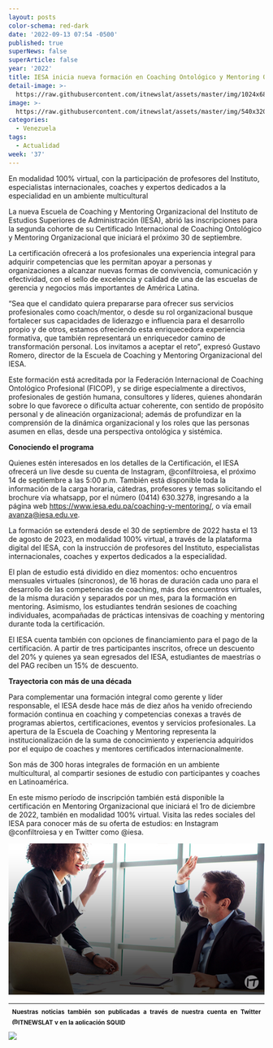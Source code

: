 ```yaml
---
layout: posts
color-schema: red-dark
date: '2022-09-13 07:54 -0500'
published: true
superNews: false
superArticle: false
year: '2022'
title: IESA inicia nueva formación en Coaching Ontológico y Mentoring Organizacional
detail-image: >-
  https://raw.githubusercontent.com/itnewslat/assets/master/img/1024x680/hombre-y-mujer-chocandola-g.jpg
image: >-
  https://raw.githubusercontent.com/itnewslat/assets/master/img/540x320/hombre-y-mujer-chocandola-p.jpg
categories:
  - Venezuela
tags:
  - Actualidad
week: '37'
---
```

En modalidad 100% virtual, con la participación de profesores del Instituto, especialistas internacionales, coaches y expertos dedicados a la especialidad en un ambiente multicultural

La nueva Escuela de Coaching y Mentoring Organizacional del Instituto de Estudios Superiores de Administración (IESA), abrió las inscripciones para la segunda cohorte de su Certificado Internacional de Coaching Ontológico y Mentoring Organizacional que iniciará el próximo 30 de septiembre. 

La certificación ofrecerá a los profesionales una experiencia integral para adquirir competencias que les permitan apoyar a personas y organizaciones a alcanzar nuevas formas de convivencia, comunicación y efectividad, con el sello de excelencia y calidad de una de las escuelas de gerencia y negocios más importantes de América Latina. 

“Sea que el candidato quiera prepararse para ofrecer sus servicios profesionales como coach/mentor, o desde su rol organizacional busque fortalecer sus capacidades de liderazgo
e influencia para el desarrollo propio y de otros, estamos ofreciendo esta enriquecedora experiencia formativa, que también representará un enriquecedor camino de transformación personal. Los invitamos a aceptar el reto”, expresó Gustavo Romero, director de la Escuela de Coaching y Mentoring Organizacional del IESA.

Este formación está acreditada por la Federación Internacional de Coaching Ontológico Profesional (FICOP), y se dirige especialmente a directivos, profesionales de gestión humana, consultores y líderes, quienes ahondarán sobre lo que favorece o dificulta actuar coherente, con sentido de propósito personal y de alineación organizacional; además de profundizar en la comprensión de la dinámica organizacional y los roles que las personas asumen en ellas, desde una perspectiva ontológica y sistémica.

**Conociendo el programa**

Quienes estén interesados en los detalles de la Certificación, el IESA ofrecerá un live desde su cuenta de Instagram, @confiltroiesa, el próximo 14 de septiembre a las 5:00 p.m. También está disponible toda la información de la carga horaria, cátedras, profesores y temas solicitando el brochure vía whatsapp, por el número (0414) 630.3278, ingresando a la página web https://www.iesa.edu.pa/coaching-y-mentoring/, o vía email avanza@iesa.edu.ve. 

La formación se extenderá desde el 30 de septiembre de 2022 hasta el 13 de agosto de 2023, en modalidad 100% virtual, a través de la plataforma digital del IESA, con la instrucción de profesores del Instituto, especialistas internacionales, coaches y expertos dedicados a la especialidad.

El plan de estudio está dividido en diez momentos: ocho encuentros mensuales virtuales (síncronos), de 16 horas de duración cada uno para el desarrollo de las competencias de coaching, más dos encuentros virtuales, de la misma duración y separados por un mes, para la formación en mentoring. Asimismo, los estudiantes tendrán sesiones de coaching individuales, acompañadas de prácticas intensivas de coaching y mentoring durante toda la certificación.

El IESA cuenta también con opciones de financiamiento para el pago de la certificación. A partir de tres participantes inscritos, ofrece un descuento del 20% y quienes ya sean egresados del IESA, estudiantes de maestrías o del PAG reciben un 15% de descuento.

**Trayectoria con más de una década**

Para complementar una formación integral como gerente y líder responsable, el IESA desde hace más de diez años ha venido ofreciendo formación continua en coaching y competencias conexas a través de programas abiertos, certificaciones, eventos y servicios profesionales. La apertura de la Escuela de Coaching y Mentoring representa la  institucionalización de la suma de conocimiento y experiencia adquiridos por el equipo de coaches y mentores certificados internacionalmente.

Son más de 300 horas integrales de formación en un ambiente multicultural, al compartir sesiones de estudio con participantes y coaches en Latinoamérica.

En este mismo período de inscripción también está disponible la certificación en Mentoring Organizacional que iniciará el 1ro de diciembre de 2022, también en modalidad 100% virtual. Visita las redes sociales del IESA para conocer más de su oferta de estudios: en Instagram @confiltroiesa y en Twitter como @iesa.

![](https://raw.githubusercontent.com/itnewslat/assets/master/img/540x320/hombre-y-mujer-chocandola-p.jpg)

<table style="height: 42px;" width="569">
<tbody>
<tr>
<td style="text-align: justify;"><sub><strong>Nuestras noticias también son publicadas a través de nuestra cuenta en Twitter <a href="https://twitter.com/itnewslat?lang=es">@ITNEWSLAT</a> y en la aplicación <a href="https://squidapp.co/en/">SQUID</a></strong></sub></td>
</tr>
</tbody>
</table>

<img src="https://tracker.metricool.com/c3po.jpg?hash=56f88a41e39ab42c063cc51676587a04"/>